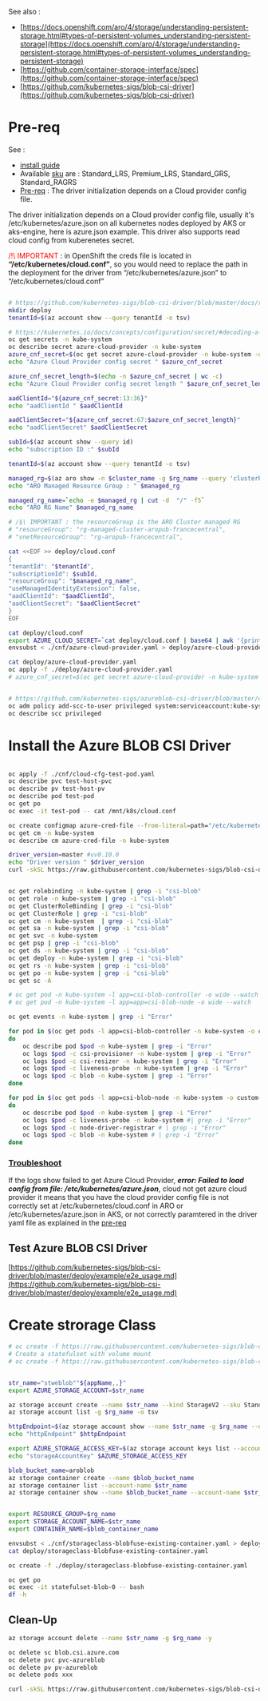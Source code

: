 See also :

- [https://docs.openshift.com/aro/4/storage/understanding-persistent-storage.html#types-of-persistent-volumes_understanding-persistent-storage](https://docs.openshift.com/aro/4/storage/understanding-persistent-storage.html#types-of-persistent-volumes_understanding-persistent-storage)
- [https://github.com/container-storage-interface/spec](https://github.com/container-storage-interface/spec)
- [https://github.com/kubernetes-sigs/blob-csi-driver](https://github.com/kubernetes-sigs/blob-csi-driver)

# Pre-req

See :
- [install guide](https://github.com/kubernetes-sigs/blob-csi-driver/blob/master/docs/install-blob-csi-driver.md)
- Available [sku](https://github.com/kubernetes-sigs/blob-csi-driver/blob/master/docs/driver-parameters.md) are : Standard_LRS, Premium_LRS, Standard_GRS, Standard_RAGRS
- [Pre-req](https://github.com/kubernetes-sigs/blob-csi-driver#prerequisite) : The driver initialization depends on a Cloud provider config file.

The driver initialization depends on a Cloud provider config file, usually it's /etc/kubernetes/azure.json on all kubernetes nodes deployed by AKS or aks-engine, here is azure.json example. This driver also supports read cloud config from kuberenetes secret.

<span style="color:red">/!\ IMPORTANT </span> : in OpenShift the creds file is located in **“/etc/kubernetes/cloud.conf”**, so you would need to replace the path in the deployment for the driver from “/etc/kubernetes/azure.json” to “/etc/kubernetes/cloud.conf”

```sh

# https://github.com/kubernetes-sigs/blob-csi-driver/blob/master/docs/read-from-secret.md
mkdir deploy
tenantId=$(az account show --query tenantId -o tsv)

# https://kubernetes.io/docs/concepts/configuration/secret/#decoding-a-secret
oc get secrets -n kube-system
oc describe secret azure-cloud-provider -n kube-system
azure_cnf_secret=$(oc get secret azure-cloud-provider -n kube-system -o jsonpath="{.data.cloud-config}" | base64 --decode)
echo "Azure Cloud Provider config secret " $azure_cnf_secret

azure_cnf_secret_length=$(echo -n $azure_cnf_secret | wc -c)
echo "Azure Cloud Provider config secret length " $azure_cnf_secret_length

aadClientId="${azure_cnf_secret:13:36}"
echo "aadClientId " $aadClientId

aadClientSecret="${azure_cnf_secret:67:$azure_cnf_secret_length}"
echo "aadClientSecret" $aadClientSecret

subId=$(az account show --query id)
echo "subscription ID :" $subId

tenantId=$(az account show --query tenantId -o tsv)

managed_rg=$(az aro show -n $cluster_name -g $rg_name --query 'clusterProfile.resourceGroupId' -o tsv)
echo "ARO Managed Resource Group : " $managed_rg

managed_rg_name=`echo -e $managed_rg | cut -d  "/" -f5`
echo "ARO RG Name" $managed_rg_name

# /§\ IMPORTANT : the resourceGroup is the ARO Cluster managed RG
# "resourceGroup": "rg-managed-cluster-aropub-francecentral",
# "vnetResourceGroup": "rg-aropub-francecentral",

cat <<EOF >> deploy/cloud.conf
{
"tenantId": "$tenantId",
"subscriptionId": $subId,
"resourceGroup": "$managed_rg_name",
"useManagedIdentityExtension": false,
"aadClientId": "$aadClientId",
"aadClientSecret": "$aadClientSecret"
}
EOF

cat deploy/cloud.conf
export AZURE_CLOUD_SECRET=`cat deploy/cloud.conf | base64 | awk '{printf $0}'; echo`
envsubst < ./cnf/azure-cloud-provider.yaml > deploy/azure-cloud-provider.yaml

cat deploy/azure-cloud-provider.yaml
oc apply -f ./deploy/azure-cloud-provider.yaml
# azure_cnf_secret=$(oc get secret azure-cloud-provider -n kube-system -o jsonpath="{.data.cloud-config}" | base64 --decode)


# https://github.com/kubernetes-sigs/azureblob-csi-driver/blob/master/deploy/csi-azureblob-node.yaml#L17
oc adm policy add-scc-to-user privileged system:serviceaccount:kube-system:csi-azureblob-node-sa
oc describe scc privileged
```


# Install the Azure BLOB CSI Driver

```sh

oc apply -f ./cnf/cloud-cfg-test-pod.yaml
oc describe pvc test-host-pvc
oc describe pv test-host-pv
oc describe pod test-pod
oc get po
oc exec -it test-pod -- cat /mnt/k8s/cloud.conf

oc create configmap azure-cred-file --from-literal=path="/etc/kubernetes/cloud.conf" -n kube-system
oc get cm -n kube-system
oc describe cm azure-cred-file -n kube-system

driver_version=master #vv0.10.0
echo "Driver version " $driver_version
curl -skSL https://raw.githubusercontent.com/kubernetes-sigs/blob-csi-driver/$driver_version/deploy/install-driver.sh | bash -s $driver_version --


oc get rolebinding -n kube-system | grep -i "csi-blob"
oc get role -n kube-system | grep -i "csi-blob"
oc get ClusterRoleBinding | grep -i "csi-blob"
oc get ClusterRole | grep -i "csi-blob"
oc get cm -n kube-system  | grep -i "csi-blob"
oc get sa -n kube-system | grep -i "csi-blob"
oc get svc -n kube-system
oc get psp | grep -i "csi-blob"
oc get ds -n kube-system | grep -i "csi-blob"
oc get deploy -n kube-system | grep -i "csi-blob"
oc get rs -n kube-system | grep -i "csi-blob"
oc get po -n kube-system | grep -i "csi-blob"
oc get sc -A

# oc get pod -n kube-system -l app=csi-blob-controller -o wide --watch 
# oc get pod -n kube-system -l app=app=csi-blob-node -o wide --watch 

oc get events -n kube-system | grep -i "Error" 

for pod in $(oc get pods -l app=csi-blob-controller -n kube-system -o custom-columns=:metadata.name)
do
	oc describe pod $pod -n kube-system | grep -i "Error"
	oc logs $pod -c csi-provisioner -n kube-system | grep -i "Error"
    oc logs $pod -c csi-resizer -n kube-system | grep -i "Error"
    oc logs $pod -c liveness-probe -n kube-system | grep -i "Error"
    oc logs $pod -c blob -n kube-system | grep -i "Error"
done

for pod in $(oc get pods -l app=csi-blob-node -n kube-system -o custom-columns=:metadata.name)
do
	oc describe pod $pod -n kube-system | grep -i "Error"
    oc logs $pod -c liveness-probe -n kube-system #| grep -i "Error"
    oc logs $pod -c node-driver-registrar # | grep -i "Error"
    oc logs $pod -c blob -n kube-system # | grep -i "Error"
done


```
### [Troubleshoot](https://github.com/kubernetes-sigs/blob-csi-driver/blob/master/docs/csi-debug.md)

If the logs show failed to get Azure Cloud Provider, ***error: Failed to load config from file: /etc/kubernetes/azure.json***, cloud not get azure cloud provider
it means that you have the cloud provider config file is not correctly set at /etc/kubernetes/cloud.conf in ARO or /etc/kubernetes/azure.json in AKS, or not correctly paramtered in the driver yaml file as explained in the [pre-req](#Pre-req)


## Test Azure BLOB CSI Driver

[https://github.com/kubernetes-sigs/blob-csi-driver/blob/master/deploy/example/e2e_usage.md](https://github.com/kubernetes-sigs/blob-csi-driver/blob/master/deploy/example/e2e_usage.md)


# Create strorage Class
```sh
# oc create -f https://raw.githubusercontent.com/kubernetes-sigs/blob-csi-driver/master/deploy/example/storageclass-blobfuse.yaml
# Create a statefulset with volume mount
# oc create -f https://raw.githubusercontent.com/kubernetes-sigs/blob-csi-driver/master/deploy/example/statefulset.yaml


str_name="stweblob""${appName,,}"
export AZURE_STORAGE_ACCOUNT=$str_name

az storage account create --name $str_name --kind StorageV2 --sku Standard_LRS --location $location -g $rg_name 
az storage account list -g $rg_name -o tsv

httpEndpoint=$(az storage account show --name $str_name -g $rg_name --query "primaryEndpoints.blob" | tr -d '"')
echo "httpEndpoint" $httpEndpoint 

export AZURE_STORAGE_ACCESS_KEY=$(az storage account keys list --account-name $str_name -g $rg_name --query "[0].value" | tr -d '"')
echo "storageAccountKey" $AZURE_STORAGE_ACCESS_KEY 

blob_bucket_name=aroblob
az storage container create --name $blob_bucket_name
az storage container list --account-name $str_name
az storage container show --name $blob_bucket_name --account-name $str_name


export RESOURCE_GROUP=$rg_name
export STORAGE_ACCOUNT_NAME=$str_name
export CONTAINER_NAME=$blob_container_name

envsubst < ./cnf/storageclass-blobfuse-existing-container.yaml > deploy/storageclass-blobfuse-existing-container.yaml
cat deploy/storageclass-blobfuse-existing-container.yaml

oc create -f ./deploy/storageclass-blobfuse-existing-container.yaml

oc get po
oc exec -it statefulset-blob-0 -- bash
df -h

```

## Clean-Up
```sh
az storage account delete --name $str_name -g $rg_name -y

oc delete sc blob.csi.azure.com
oc delete pvc pvc-azureblob
oc delete pv pv-azureblob
oc delete pods xxx

curl -skSL https://raw.githubusercontent.com/kubernetes-sigs/blob-csi-driver/$driver_version/deploy/uninstall-driver.sh | bash -s master --

```
